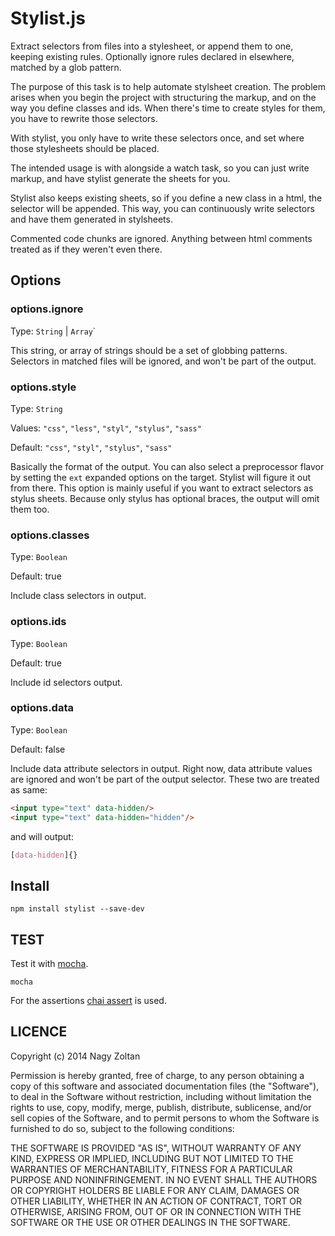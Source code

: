 Stylist.js
=========

Extract selectors from files into a stylesheet,
or append them to one, keeping existing rules.
Optionally ignore rules declared in elsewhere,
matched by a glob pattern.

The purpose of this task is to help automate stylsheet creation.
The problem arises when you begin the project with structuring
the markup, and on the way you define classes and ids.
When there's time to create styles for them, you have to rewrite those selectors.

With stylist, you only have to write these selectors once, and set where those stylesheets should be placed.

The intended usage is with alongside a watch task,
so you can just write markup, and have stylist generate the sheets for you.

Stylist also keeps existing sheets, so if you define a new class in a html, the selector will be appended.
This way, you can continuously write selectors and have them generated in stylsheets.

Commented code chunks are ignored. Anything between html comments treated as if they weren't even there.

## Options

### options.ignore

Type: `String` | `Array`˙

This string, or array of strings should be a set of globbing patterns.
Selectors in matched files will be ignored, and won't be part of the output.

### options.style

Type: `String`

Values: `"css"`, `"less"`, `"styl"`, `"stylus"`, `"sass"`

Default: `"css"`, `"styl"`, `"stylus"`, `"sass"`

Basically the format of the output. You can also select a preprocessor flavor by setting the `ext` expanded options
on the target. Stylist will figure it out from there.
This option is mainly useful if you want to extract selectors as stylus sheets.
Because only stylus has optional braces, the output will omit them too.

### options.classes

Type: `Boolean`

Default: true

Include class selectors in output.

### options.ids

Type: `Boolean`

Default: true

Include id selectors output.

### options.data

Type: `Boolean`

Default: false

Include data attribute selectors in output.
Right now, data attribute values are ignored and won't be part of the output selector.
These two are treated as same:

```html
<input type="text" data-hidden/>
<input type="text" data-hidden="hidden"/>
```

and will output:

```css
[data-hidden]{}
```

## Install

    npm install stylist --save-dev

## TEST

Test it with [mocha](http://visionmedia.github.io/mocha/).

    mocha

For the assertions [chai assert](http://chaijs.com/guide/styles/#assert) is used.

## LICENCE

Copyright (c) 2014 Nagy Zoltan

Permission is hereby granted, free of charge, to any person obtaining a copy
of this software and associated documentation files (the "Software"), to deal
in the Software without restriction, including without limitation the rights
to use, copy, modify, merge, publish, distribute, sublicense, and/or sell
copies of the Software, and to permit persons to whom the Software is
furnished to do so, subject to the following conditions:

THE SOFTWARE IS PROVIDED "AS IS", WITHOUT WARRANTY OF ANY KIND, EXPRESS OR
IMPLIED, INCLUDING BUT NOT LIMITED TO THE WARRANTIES OF MERCHANTABILITY,
FITNESS FOR A PARTICULAR PURPOSE AND NONINFRINGEMENT. IN NO EVENT SHALL THE
AUTHORS OR COPYRIGHT HOLDERS BE LIABLE FOR ANY CLAIM, DAMAGES OR OTHER
LIABILITY, WHETHER IN AN ACTION OF CONTRACT, TORT OR OTHERWISE, ARISING FROM,
OUT OF OR IN CONNECTION WITH THE SOFTWARE OR THE USE OR OTHER DEALINGS IN THE
SOFTWARE.